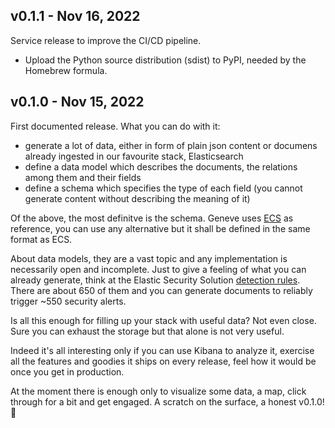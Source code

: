 ## v0.1.1 - Nov 16, 2022

Service release to improve the CI/CD pipeline.

* Upload the Python source distribution (sdist) to PyPI, needed by the Homebrew formula.

## v0.1.0 - Nov 15, 2022

First documented release. What you can do with it:

* generate a lot of data, either in form of plain json content or documens already ingested in our favourite stack, Elasticsearch
* define a data model which describes the documents, the relations among them and their fields
* define a schema which specifies the type of each field (you cannot generate content without describing the meaning of it)

Of the above, the most definitve is the schema. Geneve uses [ECS](https://www.elastic.co/guide/en/ecs/current/index.html) as reference, you can use any alternative but it shall be defined in the same format as ECS.

About data models, they are a vast topic and any implementation is necessarily open and incomplete. Just to give a feeling of what you can already generate, think at the Elastic Security Solution [detection rules](https://www.elastic.co/guide/en/security/current/detection-engine-overview.html). There are about 650 of them and you can generate documents to reliably trigger ~550 security alerts.

Is all this enough for filling up your stack with useful data? Not even close. Sure you can exhaust the storage but that alone is not very useful.

Indeed it's all interesting only if you can use Kibana to analyze it, exercise all the features and goodies it ships on every release, feel how it would be once you get in production.

At the moment there is enough only to visualize some data, a map, click through for a bit and get engaged. A scratch on the surface, a honest v0.1.0! 🎉
